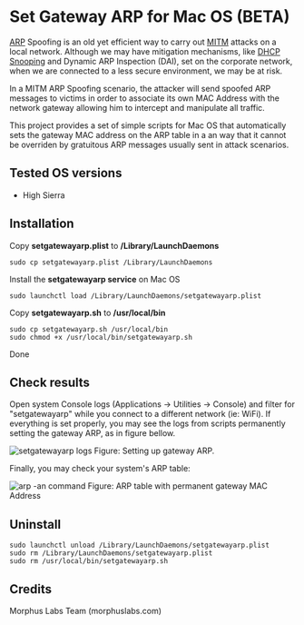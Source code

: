 # Set Gateway ARP for Mac OS (BETA)

[ARP](https://en.wikipedia.org/wiki/Address_Resolution_Protocol) Spoofing is an old yet efficient way to carry out [MITM](https://en.wikipedia.org/wiki/Man-in-the-middle_attack) attacks on a local network. Although we may have mitigation mechanisms, like [DHCP Snooping](https://en.wikipedia.org/wiki/DHCP_snooping) and Dynamic ARP Inspection (DAI), set on the corporate network, when we are connected to a less secure environment, we may be at risk.

In a MITM ARP Spoofing scenario, the attacker will send spoofed ARP messages to victims in order to associate its own MAC Address with the network gateway allowing him to intercept and manipulate all traffic.

This project provides a set of simple scripts for Mac OS that automatically sets the gateway MAC address on the ARP table in a an way that it cannot be overriden by gratuitous ARP messages usually sent in attack scenarios.

## Tested OS versions

* High Sierra

## Installation

Copy **setgatewayarp.plist** to **/Library/LaunchDaemons**
```
sudo cp setgatewayarp.plist /Library/LaunchDaemons
```
Install the **setgatewayarp service** on Mac OS
```
sudo launchctl load /Library/LaunchDaemons/setgatewayarp.plist
```
Copy **setgatewayarp.sh** to **/usr/local/bin**
```
sudo cp setgatewayarp.sh /usr/local/bin
sudo chmod +x /usr/local/bin/setgatewayarp.sh
```
Done

## Check results

Open system Console logs (Applications -> Utilities -> Console) and filter for "setgatewayarp" while you connect to a different network (ie: WiFi). If everything is set properly, you may see the logs from scripts permanently setting the gateway ARP, as in figure bellow.

![setgatewayarp logs](https://cdn-images-1.medium.com/max/1600/1*uhgFPap0JHBxvfpa3Pj-eA.png)
Figure: Setting up gateway ARP.

Finally, you may check your system's ARP table:

![arp -an command](https://cdn-images-1.medium.com/max/1600/1*umkKNpDaRGyzJrjXdTTx7w.png)
Figure: ARP table with permanent gateway MAC Address

## Uninstall
```
sudo launchctl unload /Library/LaunchDaemons/setgatewayarp.plist
sudo rm /Library/LaunchDaemons/setgatewayarp.plist
sudo rm /usr/local/bin/setgatewayarp.sh
```

## Credits
Morphus Labs Team (morphuslabs.com)
